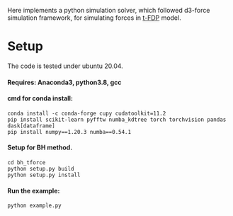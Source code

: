 Here implements a python simulation solver, which followed d3-force simulation framework, for simulating forces in [t-FDP](#) model. 
# Setup

The code is tested under ubuntu 20.04.
#### Requires: Anaconda3, python3.8, gcc

#### cmd for conda install:
```
conda install -c conda-forge cupy cudatoolkit=11.2
pip install scikit-learn pyfftw numba_kdtree torch torchvision pandas dask[dataframe]
pip install numpy==1.20.3 numba==0.54.1
```


#### Setup for BH method.
```
cd bh_tforce
python setup.py build
python setup.py install
```

#### Run the example:

```
python example.py
```
